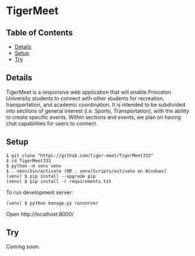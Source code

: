 # TigerMeet

## Table of Contents

* [Details](#details)
* [Setup](#setup)
* [Try](#try)

## Details

TigerMeet is a responsive web application that will enable Princeton University students to connect with other students for recreation, transportation, and academic coordination. It is intended to be subdivided into sections of general interest (i.e. Sports, Transportation), with the ability to create specific events. Within sections and events, we plan on having chat capabilities for users to connect.

## Setup
```
$ git clone "https://github.com/tiger-meet/TigerMeet333"
$ cd TigerMeet333
$ python -m venv venv
$ . venv/bin/activate (OR . venv/Scripts/activate on Windows)
(venv) $ pip install --upgrade pip
(venv) $ pip install -r requirements.txt
```
To run development server:
```
(venv) $ python manage.py runserver
```
Open http://localhost:8000/

## Try

Coming soon.